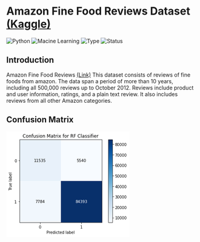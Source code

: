 # Amazon Fine Food Reviews Dataset [(Kaggle)](https://www.kaggle.com/snap/amazon-fine-food-reviews)

![Python](https://img.shields.io/badge/python-3.8.x-success) ![Macine Learning](https://img.shields.io/badge/Machine-Learning-red) ![Type](https://img.shields.io/badge/Type-Supervised-yellow) ![Status](https://img.shields.io/badge/Status-Completed-success)

## Introduction
Amazon Fine Food Reviews [(Link)](https://www.kaggle.com/snap/amazon-fine-food-reviews)
This dataset consists of reviews of fine foods from amazon. The data span a period of more than 10 years, including all 500,000 reviews up to October 2012. Reviews include product and user information, ratings, and a plain text review. It also includes reviews from all other Amazon categories.

## Confusion Matrix
![Confusion Matrix](https://github.com/anuj0298-create/Amazon_fine_food_review/blob/master/Images/Confusion_Matrix.png)
